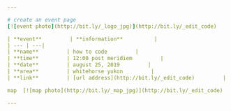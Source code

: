 ```yaml
---

# create an event page 
[![event photo](http://bit.ly/_logo_jpg)](http://bit.ly/_edit_code)

| **event**         | **information**          |
| --- | ---| 
| **name**         | how to code         | 
| **time**         | 12:00 post meridiem         | 
| **date**         | august 25, 2019         |
| **area**         | whitehorse yukon         | 
| **link**         | [url address](http://bit.ly/_edit_code)         |

map  [![map photo](http://bit.ly/_map_jpg)](http://bit.ly/_edit_code) 

---
```

